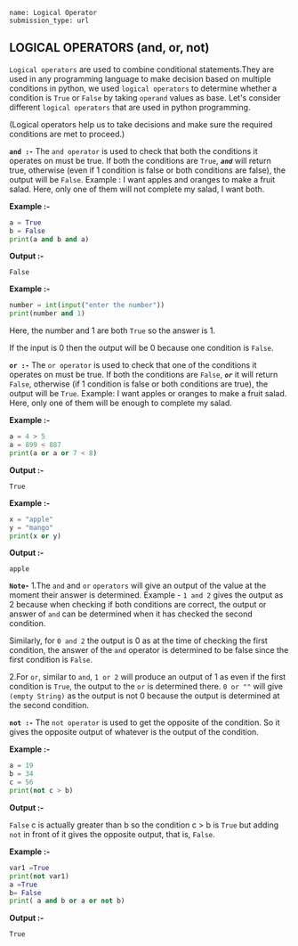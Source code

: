 ```ngMeta
name: Logical Operator 
submission_type: url
```
## LOGICAL OPERATORS (and, or, not)

`Logical operators` are used to combine conditional statements.They are used in any programming language to make decision based on multiple conditions in python, we used `logical operators` to determine whether a condition is `True` or `False` by taking `operand` values as base. Let's consider different `logical operators` that are used in python programming.

(Logical operators help us to take decisions and make sure the required conditions are met to proceed.)


**`and :-`** The `and operator` is used to check that both the conditions it operates on must be true. If both the conditions are `True`, ***`and`*** will return true, otherwise (even if 1 condition is false or both conditions are false), the output will be `False`. Example : I want apples and oranges to make a fruit salad. Here, only one of them will not complete my salad, I want both.


**Example :-**

```python
a = True 
b = False 
print(a and b and a)
```

**Output :-**

`False`

**Example :-**

```python
number = int(input("enter the number"))
print(number and 1)
```
Here, the number and 1 are both `True` so the answer is 1.

If the input is 0 then the output will be 0 because one condition is `False`.



**`or :-`** The `or operator` is used to check that one of the conditions it operates on must be true. If both the conditions are `False`, ***`or`***  it will return `False`, otherwise (if 1 condition is false or both conditions are true), the output will be `True`. Example: I want apples or oranges to make a fruit salad. Here, only one of them will be enough to complete my salad.

**Example :-**

```python
a = 4 > 5
a = 899 < 887
print(a or a or 7 < 8) 
``` 
**Output :-**

`True`

**Example :-**
```python
x = "apple"
y = "mango"
print(x or y)
```

**Output :-**

`apple`


**`Note`-**
1.The `and` and `or` `operators` will give an output of the value at the moment their answer is determined. Example - `1 and 2` gives the output as 2 because when checking if both conditions are correct, the output or answer of `and` can be determined when it has checked the second condition.

Similarly, for `0 and 2` the output is 0 as at the time of checking the first condition, the answer of the `and` operator is determined to be false since the first condition is `False`.

2.For `or`, similar to `and`, `1 or 2` will produce an output of 1 as even if the first condition is `True`, the output to the `or` is determined there. `0 or ""` will give `(empty String)` as the output is not 0 because the output is determined at the second condition.


**`not :-`** The `not operator` is used to get the opposite of the condition. So it gives the opposite output of whatever is the output of the condition. 


**Example :-**

```python
a = 19
b = 34
c = 56
print(not c > b)
 ```

**Output :-**

`False`
c is actually greater than b so the condition c > b is `True` but adding `not` in front of it gives the opposite output, that is, `False`.
 
**Example :-**

```python
var1 =True
print(not var1)
a =True
b= False
print( a and b or a or not b)
```

**Output :-**

`True`
